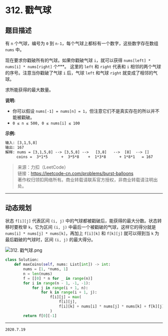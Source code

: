 # 312. 戳气球

## 题目描述

有 `n` 个气球，编号为 `0` 到 `n-1`，每个气球上都标有一个数字，这些数字存在数组 `nums` 中。

现在要求你戳破所有的气球。如果你戳破气球 `i`，就可以获得 `nums[left] * nums[i] * nums[right]` 个***。 这里的 `left` 和 `right` 代表和 `i` 相邻的两个气球的序号。注意当你戳破了气球 `i` 后，气球 `left` 和气球 `right` 就变成了相邻的气球。

求所能获得的最大数量。

**说明:**

- 你可以假设 `nums[-1] = nums[n] = 1`，但注意它们不是真实存在的所以并不能被戳破。
- `0 ≤ n ≤ 500, 0 ≤ nums[i] ≤ 100`

**示例:**

```txt
输入: [3,1,5,8]
输出: 167
解释: nums = [3,1,5,8] --> [3,5,8] -->   [3,8]   -->  [8]  --> []
     coins =  3*1*5      +  3*5*8    +  1*3*8      + 1*8*1   = 167
```

> 来源：力扣（LeetCode）  
> 链接：<https://leetcode-cn.com/problems/burst-balloons>  
> 著作权归领扣网络所有。商业转载请联系官方授权，非商业转载请注明出处。

---

## 动态规划

状态 `f[i][j]` 代表区间 `(i, j)` 中的气球都被戳破后，能获得的最大分数。状态转移时要枚举 `k`，它为区间 `(i, j)` 中最后一个被戳破的气球，这样它的得分就是 `nums[i] * nums[j] * nums[k]`，再加上 `f[i][k]` 和 `f[k][j]` 就可以得到当 `k` 为最后戳破的气球时，区间 `(i, j)` 的最大得分。

![312. 戳气球.png](https://pic.leetcode-cn.com/f3aa0b2651c9ff080a7690a3c5214708c2e4bb55191ad3612a3f089d41875ade-312.%20%E6%88%B3%E6%B0%94%E7%90%83.png)

```python
class Solution:
    def maxCoins(self, nums: List[int]) -> int:
        nums = [1, *nums, 1]
        n = len(nums)
        f = [[0] * n for _ in range(n)]
        for i in range(n - 1, -1, -1):
            for j in range(i + 1, n):
                for k in range(i + 1, j):
                    f[i][j] = max(
                        f[i][j],
                        f[i][k] + nums[i] * nums[j] * nums[k] + f[k][j]
                    )
        return f[0][-1]
```

---

`2020.7.19`
